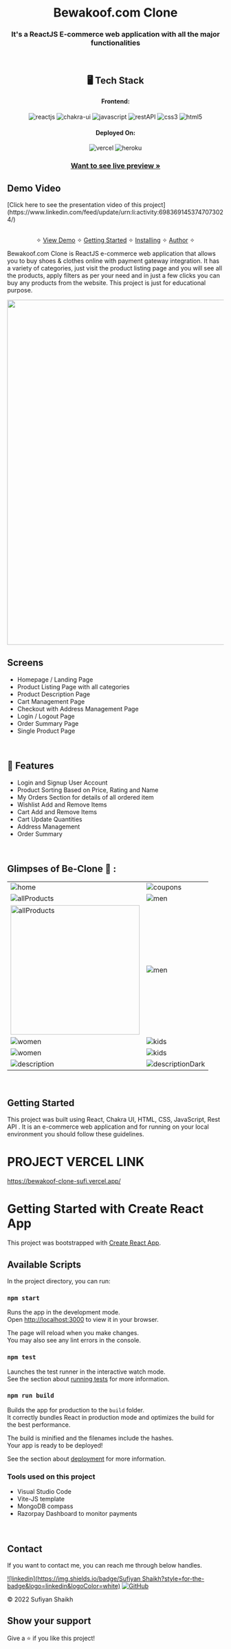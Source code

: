 
<h1 align="center">Bewakoof.com Clone</h1>

<h3 align="center">It's a ReactJS E-commerce web application with all the major functionalities</h3>

<br />

<h2 align="center">🖥️ Tech Stack</h2>


<h4 align="center">Frontend:</h4>

<p align="center">
  <img src="https://img.shields.io/badge/React-20232A?style=for-the-badge&logo=react&logoColor=61DAFB" alt="reactjs" />
  <img src="https://img.shields.io/badge/Chakra%20UI-3bc7bd?style=for-the-badge&logo=chakraui&logoColor=white" alt="chakra-ui" />
  <img src="https://img.shields.io/badge/JavaScript-323330?style=for-the-badge&logo=javascript&logoColor=F7DF1E" alt="javascript" />
  <img src="https://img.shields.io/badge/Rest_API-02303A?style=for-the-badge&logo=react-router&logoColor=white" alt="restAPI" />
  <img src="https://img.shields.io/badge/CSS3-1572B6?style=for-the-badge&logo=css3&logoColor=white" alt="css3" />
  <img src="https://img.shields.io/badge/HTML5-E34F26?style=for-the-badge&logo=html5&logoColor=white" alt="html5" />
</p>


<h4 align="center">Deployed On:</h4>

<p align="center">
  <img src="https://img.shields.io/badge/Netlify-00C7B7?style=for-the-badge&logo=netlify&logoColor=white" alt="vercel" />
  <img src="https://img.shields.io/badge/vercel-430098?style=for-the-badge&logo=vercel&logoColor=white" alt="heroku" />
</p>



<h3 align="center"><a href="https://bewakoof-clone-sufi.vercel.app/"><strong>Want to see live preview »</strong></a></h3>

<h2>Demo Video</h2>
[Click here to see the presentation video of this project](https://www.linkedin.com/feed/update/urn:li:activity:6983691453747073024/)


<br />

<p align="center">
  <br />&#10023;
  <a href="#Demo">View Demo</a> &#10023;
  <a href="#Getting-Started">Getting Started</a> &#10023; 
  <a href="#Install">Installing</a> &#10023;
  <a href="#Contact">Author</a> &#10023;
</p>


Bewakoof.com Clone is ReactJS e-commerce web application that allows you to buy shoes & clothes online with payment gateway integration. It has a variety of categories, just visit the product listing page and you will see all the products, apply filters as per your need and in just a few clicks you can buy any products from the website. This project is just for educational purpose.

<img src="https://i.ibb.co/ZHgwGBL/bloggif-634e5a001c1f6.gif" width="800px" />


<br />

## Screens 
- Homepage / Landing Page
- Product Listing Page with all categories
- Product Description Page
- Cart Management Page
- Checkout with Address Management Page
- Login / Logout Page
- Order Summary Page
- Single Product Page


<br />


## 🚀 Features
- Login and Signup User Account
- Product Sorting Based on Price, Rating and Name
- My Orders Section for details of all ordered item
- Wishlist Add and Remove Items
- Cart Add and Remove Items 
- Cart Update Quantities 
- Address Management
- Order Summary

<br />

## Glimpses of Be-Clone 🙈 :




<table>
  <tr>
    <td><img src="https://i.ibb.co/FDBxbh3/Capture1.png"  alt="home" /></td>
    <td><img src="https://i.ibb.co/HPWYSFD/Capture2.png"  alt="coupons" /></td>
  </tr>
  <tr>
   <td><img src="https://i.ibb.co/hYxHq1X/Capture3.png"  alt="allProducts" /></td>
    <td><img src="https://i.ibb.co/PwN1BXc/Capture4.png"  alt="men" /></td>
  </tr>
  <tr>
    <td><img src="https://i.ibb.co/DgKv24V/Capture11.png" height="300px" alt="allProducts" /></td>
    <td><img src="https://i.ibb.co/Cz01hGD/Capture12.png"  alt="men" /></td>
  </tr>
  <tr>
    <td><img src="https://i.ibb.co/m8MMQXp/Capture5.png"  alt="women" /></td>
    <td><img src="https://i.ibb.co/dt1VbjM/Capture6.png"  alt="kids" /></td>
  </tr>
   <tr>
    <td><img src="https://i.ibb.co/7Nvrd2x/Capture9.png"   alt="women" /></td>
    <td><img src="https://i.ibb.co/TmCf3fr/Capture10.png"   alt="kids" /></td>
  </tr>
  <tr>
    <td><img src="https://i.ibb.co/ypKg5zz/Capture7.png"  alt="description" /></td>
    <td><img src="https://i.ibb.co/PWsJSyG/Capture8.png"  alt="descriptionDark" /></td>
  </tr>

</table>

<br />



## Getting Started

This project was built using React, Chakra UI, HTML, CSS, JavaScript, Rest API . It is an e-commerce web application and for running on your local environment you should follow these guidelines.


# PROJECT VERCEL LINK
https://bewakoof-clone-sufi.vercel.app/

# Getting Started with Create React App

This project was bootstrapped with [Create React App](https://github.com/facebook/create-react-app).

## Available Scripts

In the project directory, you can run:

### `npm start`

Runs the app in the development mode.\
Open [http://localhost:3000](http://localhost:3000) to view it in your browser.

The page will reload when you make changes.\
You may also see any lint errors in the console.

### `npm test`

Launches the test runner in the interactive watch mode.\
See the section about [running tests](https://facebook.github.io/create-react-app/docs/running-tests) for more information.

### `npm run build`

Builds the app for production to the `build` folder.\
It correctly bundles React in production mode and optimizes the build for the best performance.

The build is minified and the filenames include the hashes.\
Your app is ready to be deployed!

See the section about [deployment](https://facebook.github.io/create-react-app/docs/deployment) for more information.


### Tools used on this project

- Visual Studio Code
- Vite-JS template
- MongoDB compass
- Razorpay Dashboard to monitor payments

<br />



## Contact

If you want to contact me, you can reach me through below handles.

[![linkedin](https://img.shields.io/badge/Sufiyan Shaikh?style=for-the-badge&logo=linkedin&logoColor=white)](https://www.linkedin.com/in/sufiyan-shaikh-9bb808183/)
[![GitHub](https://img.shields.io/badge/suFi7867?style=for-the-badge&logo=Github&logoColor=white)](https://github.com/suFi7867)

© 2022 Sufiyan Shaikh



## Show your support

Give a ⭐️ if you like this project!

